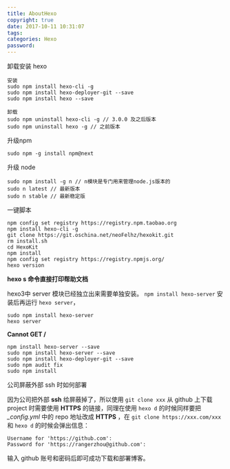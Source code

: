 ```yaml
---
title: AboutHexo
copyright: true
date: 2017-10-11 10:31:07
tags:
categories: Hexo
password:
---
```




卸载安装 hexo

```shell
安装
sudo npm install hexo-cli -g
sudo npm install hexo-deployer-git --save
sudo npm install hexo --save

卸载
sudo npm uninstall hexo-cli -g // 3.0.0 及之后版本
sudo npm uninstall hexo -g // 之前版本
```

<!--more-->

升级npm

```shell
sudo npm -g install npm@next
```



升级 node

```shell
sudo npm install -g n // n模块是专门用来管理node.js版本的
sudo n latest // 最新版本
sudo n stable // 最新稳定版
```



一键脚本

```shell
npm config set registry https://registry.npm.taobao.org
npm install hexo-cli -g
git clone https://git.oschina.net/neoFelhz/hexokit.git
rm install.sh
cd HexoKit
npm install
npm config set registry https://registry.npmjs.org/
hexo version
```



**hexo s 命令直接打印帮助文档**

hexo3中 server 模块已经独立出来需要单独安装。 `npm install hexo-server` 安装后再运行 `hexo server`，

``` shell
sudo npm install hexo-server
hexo server
```



**Cannot GET /**

``` shell
npm install hexo-server --save
sudo npm install hexo-server --save
sudo npm install hexo-deployer-git --save
sudo npm audit fix
sudo npm install

```



公司屏蔽外部 ssh 时如何部署

因为公司把外部 **ssh** 给屏蔽掉了，所以使用 `git clone xxx` 从 github 上下载 project 时需要使用 **HTTPS** 的链接，同理在使用 `hexo d` 的时候同样要把 *_config.yml* 中的 repo 地址改成 **HTTPS** ，在 `git clone https://xxx.com/xxx` 和 `hexo d` 的时候会弹出信息：

``` shell
Username for 'https://github.com': 
Password for 'https://rangerzhou@github.com':
```

输入 github 账号和密码后即可成功下载和部署博客。